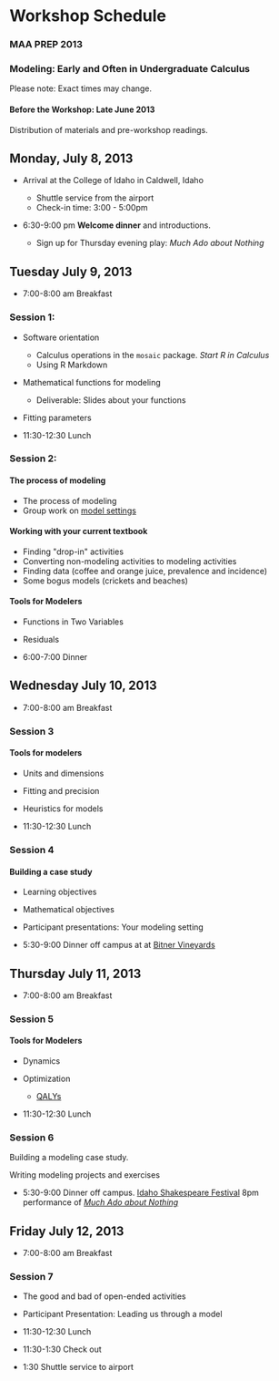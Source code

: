 Workshop Schedule
=================

### MAA PREP 2013
### Modeling: Early and Often in Undergraduate Calculus


Please note: Exact times may change.

#### Before the Workshop: Late June 2013

Distribution of materials and pre-workshop readings.

## Monday, July 8, 2013

* Arrival at the College of Idaho in Caldwell, Idaho
    * Shuttle service from the airport
    * Check-in time: 3:00 - 5:00pm
    
* 6:30-9:00 pm  **Welcome dinner** and introductions.
    * Sign up for Thursday evening play: *Much Ado about Nothing*

## Tuesday July 9, 2013

* 7:00-8:00 am Breakfast

### Session 1:

* Software orientation
    * Calculus operations in the `mosaic` package. *Start R in Calculus*
    * Using R Markdown
* Mathematical functions for modeling
    * Deliverable: Slides about your functions
* Fitting parameters

* 11:30-12:30 Lunch

### Session 2:

#### The process of modeling

* The process of modeling
* Group work on [model settings](model-settings.html)
    
#### Working with your current textbook

* Finding "drop-in" activities
* Converting non-modeling activities to modeling activities
* Finding data (coffee and orange juice, prevalence and incidence)
* Some bogus models (crickets and beaches)
    
#### Tools for Modelers

* Functions in Two Variables
* Residuals

* 6:00-7:00 Dinner

## Wednesday July 10, 2013

* 7:00-8:00 am Breakfast

### Session 3

#### Tools for modelers

* Units and dimensions
* Fitting and precision
* Heuristics for models

* 11:30-12:30 Lunch

### Session 4



#### Building a case study

* Learning objectives
* Mathematical objectives
* Participant presentations: Your modeling setting

* 5:30-9:00 Dinner off campus at at [Bitner Vineyards](http://www.bitnervineyards.com/)

## Thursday July 11, 2013

* 7:00-8:00 am Breakfast

### Session 5

#### Tools for Modelers

* Dynamics
* Optimization
    * [QALYs](http://prep2012.mosaic-web.org/Topics/Optimization/QALY1.html)

* 11:30-12:30 Lunch

### Session 6

Building a modeling case study.

Writing modeling projects and exercises

* 5:30-9:00 Dinner off campus.  [Idaho Shakespeare Festival](http://www.idahoshakespeare.org/) 8pm performance of [*Much Ado about Nothing*](https://en.wikipedia.org/wiki/Much_Ado_About_Nothing)


## Friday July 12, 2013

* 7:00-8:00 am Breakfast

### Session 7

* The good and bad of open-ended activities
* Participant Presentation: Leading us through a model

* 11:30-12:30 Lunch
* 11:30-1:30 Check out
* 1:30 Shuttle service to airport


